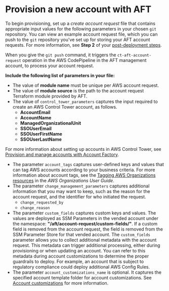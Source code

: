 # Provision a new account with AFT<a name="aft-provision-account"></a>

To begin provisioning, set up a *create account request* file that contains appropriate input values for the following parameters in your chosen `git` repository\. You can view an example account request file, which you can push to the `git` repository you've set up for storing your AFT account requests\. For more information, see **Step 2** of your [post\-deployment steps](https://docs.aws.amazon.com/controltower/latest/userguide/aft-post-deployment.html)\.

 When you give the `git push` command, it triggers the `ct-aft-account-request` operation in the AWS CodePipeline in the AFT management account, to process your account request\.

**Include the following list of parameters in your file:**
+ The value of **module name** must be unique per AWS account request\.
+ The value of **module source** is the path to the account request Terraform module provided by AFT\. 
+ The value of `control_tower_parameters` captures the input required to create an AWS Control Tower account, as follows\.
  + **AccountEmail**
  + **AccountName**
  + **ManagedOrganizationalUnit**
  + **SSOUserEmail**
  + **SSOUserFirstName**
  + **SSOUserLastName**

For more information about setting up accounts in AWS Control Tower, see [Provision and manage accounts with Account Factory](https://docs.aws.amazon.com/controltower/latest/userguide/account-factory.html)\.
+ The parameter `account_tags` captures user\-defined keys and values that can tag AWS accounts according to your business criteria\. For more information about account tags, see the [Tagging AWS Organizations resources](https://docs.aws.amazon.com/organizations/latest/userguide/orgs_tagging.html) in the *AWS Organizations User Guide*\.
+ The parameter `change_management_parameters` captures additional information that you may want to keep, such as the reason for the account request, and the identifier for who initiated the request\.
  + `change_requested_by`
  + `change_reason`
+  The parameter `custom_fields` captures custom keys and values\. The values are deployed as SSM Parameters in the vended account under the namespace: **"/aft/account\-request/custom\-fields/"**\. If a custom field is removed from the account request, the field is removed from the SSM Parameter Store for that vended account\. The `custom_fields` parameter allows you to collect additional metadata with the account request\. This metadata can trigger additional processing, either during provisioning or when updating an account\. You can refer to this metadata during account customizations to determine the proper guardrails to deploy\. For example, an account that is subject to regulatory compliance could deploy additional AWS Config Rules\.
+ The parameter `account_customizations_name` is optional\. It captures the specified account template folder for account customizations\. See [Account customizations](aft-account-customization-options.md) for more information\.
